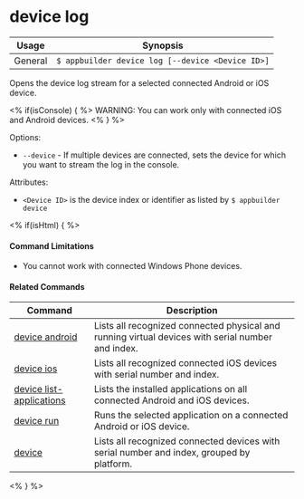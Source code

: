 device log
==========

Usage | Synopsis
------|-------
General | `$ appbuilder device log [--device <Device ID>]`

Opens the device log stream for a selected connected Android or iOS device. 

<% if(isConsole) { %>
WARNING: You can work only with connected iOS and Android devices.
<% } %>

Options:
* `--device` - If multiple devices are connected, sets the device for which you want to stream the log in the console.

Attributes:
* `<Device ID>` is the device index or identifier as listed by `$ appbuilder device`

<% if(isHtml) { %> 
#### Command Limitations

* You cannot work with connected Windows Phone devices.

#### Related Commands

Command | Description
----------|----------
[device android](device-android.html) | Lists all recognized connected physical and running virtual devices with serial number and index.
[device ios](device-ios.html) | Lists all recognized connected iOS devices with serial number and index.
[device list-applications](device-list-applications.html) | Lists the installed applications on all connected Android and iOS devices.
[device run](device-run.html) | Runs the selected application on a connected Android or iOS device.
[device](device.html) | Lists all recognized connected devices with serial number and index, grouped by platform.
<% } %>